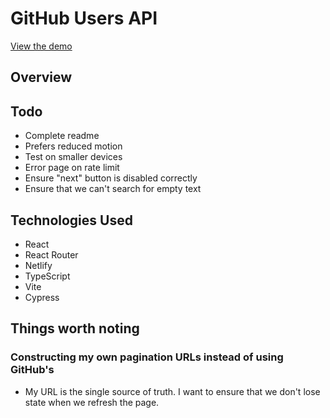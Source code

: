 # GitHub Users API

[View the demo](https://clever-twilight-811798.netlify.app)

## Overview

## Todo

- Complete readme
- Prefers reduced motion
- Test on smaller devices
- Error page on rate limit
- Ensure "next" button is disabled correctly
- Ensure that we can't search for empty text

## Technologies Used

- React
- React Router
- Netlify
- TypeScript
- Vite
- Cypress

## Things worth noting

### Constructing my own pagination URLs instead of using GitHub's

- My URL is the single source of truth. I want to ensure that we don't lose state when we refresh the page.
